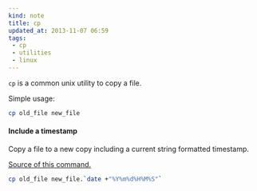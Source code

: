 ```yaml
---
kind: note
title: cp
updated_at: 2013-11-07 06:59
tags:
 - cp
 - utilities
 - linux
---
```


`cp` is a common unix utility to copy a file. 

Simple usage: 

```bash
cp old_file new_file
```


#### Include a timestamp

Copy a file to a new copy including a current string formatted timestamp.

[Source of this command.](http://www.unix.com/unix-dummies-questions-answers/16395-renaming-files-have-date-time-filename.html)

```bash
cp old_file new_file.`date +"%Y%m%d%H%M%S"`
```
